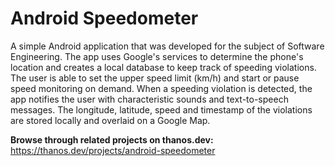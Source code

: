 # Android Speedometer  
A simple Android application that was developed for the subject of Software Engineering. The app uses Google's services to determine the phone's location and creates a local database to keep track of speeding violations. The user is able to set the upper speed limit (km/h) and start or pause speed monitoring on demand. When a speeding violation is detected, the app notifies the user with characteristic sounds and text-to-speech messages. The longitude, latitude, speed and timestamp of the violations are stored locally and overlaid on a Google Map.

**Browse through related projects on thanos.dev:**  
https://thanos.dev/projects/android-speedometer
